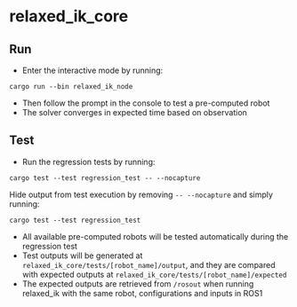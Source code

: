 # relaxed_ik_core

## Run
* Enter the interactive mode by running: 
```
cargo run --bin relaxed_ik_node
```
* Then follow the prompt in the console to test a pre-computed robot
* The solver converges in expected time based on observation

## Test
* Run the regression tests by running:
```
cargo test --test regression_test -- --nocapture
```
Hide output from test execution by removing `-- --nocapture` and simply running:
```
cargo test --test regression_test
```
* All available pre-computed robots will be tested automatically during the regression test
* Test outputs will be generated at `relaxed_ik_core/tests/[robot_name]/output`, and they are compared with expected outputs at `relaxed_ik_core/tests/[robot_name]/expected`
* The expected outputs are retrieved from `/rosout` when running relaxed_ik with the same robot, configurations and inputs in ROS1